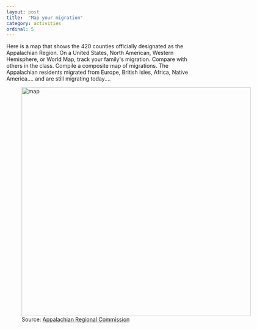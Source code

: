 ```yaml
---
layout: post
title:  "Map your migration"
category: activities
ordinal: 5
---
```


Here is a map that shows the 420 counties officially designated as the
Appalachian Region. On a United States, North American, Western Hemisphere, or
World Map, track your family's migration. Compare with others in the class.
Compile a composite map of migrations. The Appalachian residents migrated from
Europe, British Isles, Africa, Native America.... and are still migrating
today....

<figure class="center" style="width:600px">
  <img src="{{ site.baseurl }}/assets/images/Appalachian_Map1.jpg" style="width:600px" alt="map">
  <figcaption style="width:600px">
    Source: <a href="http://www.arc.gov/images/aboutarc/region/Appalachian_Region.pdf" target="_blank" alt="map" title="map">
    Appalachian Regional Commission
  </a>
  </figcaption>
</figure>
